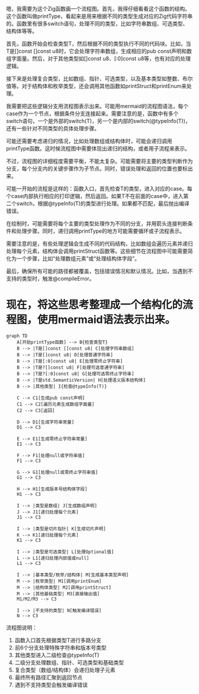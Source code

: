 嗯，我需要为这个Zig函数画一个流程图。首先，我得仔细看看这个函数的结构。这个函数叫做printType，看起来是用来根据不同的类型生成对应的Zig代码字符串的。函数里有很多switch语句，处理不同的类型，比如字符串数组、可选类型、结构体等等。

首先，函数开始会检查类型T，然后根据不同的类型执行不同的代码块。比如，当T是[]const []const u8时，它会处理字符串数组，生成相应的pub const声明和数组字面量。然后，对于其他类型如[]const u8、[:0]const u8等，也有对应的处理逻辑。

接下来是处理复合类型，比如数组、指针、可选类型，以及基本类型如整数、布尔值等。对于结构体和枚举类型，还会调用其他函数如printStruct和printEnum来处理。

我需要把这些逻辑分支用流程图表示出来。可能用mermaid的流程图语法，每个case作为一个节点，根据条件分支连接起来。需要注意的是，函数中有多个switch语句，一个是外部的switch(T)，另一个是内部的switch(@typeInfo(T))，还有一些针对不同类型的具体处理步骤。

可能还需要考虑递归的情况，比如处理数组或结构体时，可能会递归调用printType函数。这时候流程图中需要体现出递归的结构，或者用子流程来表示。

不过，流程图的详细程度需要平衡，不能太复杂。可能需要将主要的类型判断作为分支，每个分支内的关键步骤作为子节点。同时，错误处理和返回的位置也要标出来。

可能一开始的流程是这样的：函数入口，首先检查T的类型，进入对应的case。每个case内部执行相应的打印逻辑，然后返回。如果T不在前面的case中，进入第二个switch，根据@typeInfo(T)的类型进行处理。如果都不匹配，最后抛出编译错误。

在绘制时，可能需要将每个主要的类型处理作为不同的分支，并用箭头连接判断条件和处理步骤。同时，递归调用printType的地方可能需要循环或子流程表示。

需要注意的是，有些处理逻辑会生成不同的代码结构，比如数组会遍历元素并递归处理每个元素，结构体会调用printStruct函数等。这些细节在流程图中可能需要简化为一个步骤，比如“处理数组元素”或“处理结构体字段”。

最后，确保所有可能的路径都被覆盖，包括错误情况和默认情况。比如，当遇到不支持的类型时，触发@compileError。

现在，将这些思考整理成一个结构化的流程图，使用mermaid语法表示出来。
================================================
```mermaid
graph TD
    A[开始printType函数] --> B{检查类型T}
    B --> |T是[]const []const u8| C[处理字符串数组]
    B --> |T是[]const u8| D[处理普通字符串]
    B --> |T是[:0]const u8| E[处理零终止字符串]
    B --> |T是?[]const u8| F[处理可选普通字符串]
    B --> |T是?[:0]const u8| G[处理可选零终止字符串]
    B --> |T是std.SemanticVersion| H[处理语义版本结构体]
    B --> |其他类型| I{检查@typeInfo(T)}

    C --> C1[生成pub const声明]
    C1 --> C2[遍历元素生成数组字面量]
    C2 --> C3[返回]

    D --> D1[生成字符串常量]
    D1 --> C3

    E --> E1[生成零终止字符串常量]
    E1 --> C3

    F --> F1[处理null或字符串值]
    F1 --> C3

    G --> G1[处理null或零终止字符串值]
    G1 --> C3

    H --> H1[生成版本号结构体字段]
    H1 --> C3

    I --> |类型是数组| J[生成数组声明]
    J --> J1[递归处理每个元素]
    J1 --> C3

    I --> |类型是切片指针| K[生成切片声明]
    K --> K1[递归处理每个元素]
    K1 --> C3

    I --> |类型是可选类型| L[处理Optional值]
    L --> L1[递归处理内部值或null]
    L1 --> C3

    I --> |基本类型/枚举/结构体| M[生成基本类型声明]
    M --> |枚举类型| M1[调用printEnum]
    M --> |结构体类型| M2[调用printStruct]
    M --> |其他基础类型| M3[直接输出值]
    M1/M2/M3 --> C3

    I --> |不支持的类型| N[触发编译错误]
    N --> C3
``` 

流程图说明：
1. 函数入口首先根据类型T进行多路分支
2. 前6个分支处理特殊字符串和版本号类型
3. 其他类型进入二级检查@typeInfo(T)
4. 二级分支处理数组、指针、可选类型和基础类型
5. 复合类型（数组/结构体）会递归处理子元素
6. 最终所有路径汇聚到返回节点
7. 遇到不支持类型会触发编译错误